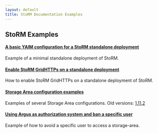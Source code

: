 ```yaml
---
layout: default
title: StoRM Documentation Examples
---
```


## StoRM Examples

#### [A basic YAIM configuration for a StoRM standalone deployment][example1] 
Example of a minimal standalone deployment of StoRM.

#### [Enable StoRM GridHTTPs on a standalone deployment][example2] 
How to enable StoRM GridHTTPs on a standalone deployment of StoRM.

#### [Storage Area configuration examples][example3] 
Examples of several Storage Area configurations.
Old versions: [1.11.2][example3old1]

#### [Using Argus as authorization system and ban a specific user][example4]
Example of how to avoid a specific user to access a storage-area.

[example1]: {{site.baseurl}}/documentation/examples/basic-storm-standalone-configuration/1.11.2/basic-storm-standalone-configuration.html
[example2]: {{site.baseurl}}/documentation/examples/enable-gridhttps-standalone-deployment/1.11.2/enable-gridhttps-standalone-deployment.html
[example3]: {{site.baseurl}}/documentation/examples/storage-area-configuration-examples/1.11.3/storage-area-configuration-examples.html
[example3old1]: {{site.baseurl}}/documentation/examples/storage-area-configuration-examples/1.11.2/storage-area-configuration-examples.html
[example4]: {{site.baseurl}}/documentation/examples/argus-ban-user-example/1.11.4/argus-ban-user-example.html